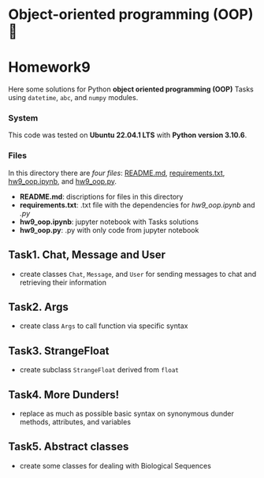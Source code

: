 # Object-oriented programming (OOP) :snake:
# Homework9

Here some solutions for Python **object oriented programming (OOP)** Tasks using `datetime`, `abc`, and `numpy` modules.

### System
This code was tested on **Ubuntu 22.04.1 LTS** with **Python version 3.10.6**.

### Files
In this directory there are *four files*: [README.md](./README.md), [requirements.txt](./requirements.txt), [hw9_oop.ipynb](./hw9_oop.ipynb), and [hw9_oop.py](./hw9_oop.py).

- **README.md**: discriptions for files in this directory
- **requirements.txt**: .txt file with the dependencies for *hw9_oop.ipynb* and *.py* 
- **hw9_oop.ipynb**: jupyter notebook with Tasks solutions
- **hw9_oop.py**: .py with only code from jupyter notebook

## Task1. Chat, Message and User

- create classes `Chat`, `Message`, and `User` for sending messages to chat and retrieving their information

## Task2. Args

- create class `Args` to call function via specific syntax

## Task3. StrangeFloat

- create subclass `StrangeFloat` derived from `float`

## Task4. More Dunders!

- replace as much as possible basic syntax on synonymous dunder methods, attributes, and variables

## Task5. Abstract classes

- create some classes for dealing with Biological Sequences
